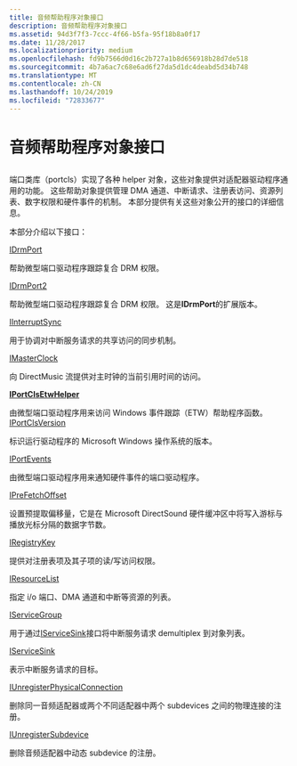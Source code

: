 ```yaml
---
title: 音频帮助程序对象接口
description: 音频帮助程序对象接口
ms.assetid: 94d3f7f3-7ccc-4f66-b5fa-95f18b8a0f17
ms.date: 11/28/2017
ms.localizationpriority: medium
ms.openlocfilehash: fd9b7566d0d16c2b727a1b8d656918b28d7de518
ms.sourcegitcommit: 4b7a6ac7c68e6ad6f27da5d1dc4deabd5d34b748
ms.translationtype: MT
ms.contentlocale: zh-CN
ms.lasthandoff: 10/24/2019
ms.locfileid: "72833677"
---
```

# <a name="audio-helper-object-interfaces"></a>音频帮助程序对象接口


## <span id="ddk_audio_helper_object_interfaces_ks"></span><span id="DDK_AUDIO_HELPER_OBJECT_INTERFACES_KS"></span>


端口类库（portcls）实现了各种 helper 对象，这些对象提供对适配器驱动程序通用的功能。 这些帮助对象提供管理 DMA 通道、中断请求、注册表访问、资源列表、数字权限和硬件事件的机制。 本部分提供有关这些对象公开的接口的详细信息。

本部分介绍以下接口：


[IDrmPort](https://docs.microsoft.com/windows-hardware/drivers/ddi/portcls/nn-portcls-idrmport)

帮助微型端口驱动程序跟踪复合 DRM 权限。

[IDrmPort2](https://docs.microsoft.com/windows-hardware/drivers/ddi/portcls/nn-portcls-idrmport2)

帮助微型端口驱动程序跟踪复合 DRM 权限。 这是**IDrmPort**的扩展版本。

[IInterruptSync](https://docs.microsoft.com/windows-hardware/drivers/ddi/portcls/nn-portcls-iinterruptsync)

用于协调对中断服务请求的共享访问的同步机制。

[IMasterClock](https://docs.microsoft.com/windows-hardware/drivers/ddi/dmusicks/nn-dmusicks-imasterclock)

向 DirectMusic 流提供对主时钟的当前引用时间的访问。

[**IPortClsEtwHelper**](https://docs.microsoft.com/windows-hardware/drivers/ddi/portcls/nn-portcls-iportclsetwhelper)

由微型端口驱动程序用来访问 Windows 事件跟踪（ETW）帮助程序函数。
[IPortClsVersion](https://docs.microsoft.com/windows-hardware/drivers/ddi/portcls/nn-portcls-iportclsversion)

标识运行驱动程序的 Microsoft Windows 操作系统的版本。

[IPortEvents](https://docs.microsoft.com/windows-hardware/drivers/ddi/portcls/nn-portcls-iportevents)

由微型端口驱动程序用来通知硬件事件的端口驱动程序。

[IPreFetchOffset](https://docs.microsoft.com/windows-hardware/drivers/ddi/portcls/nn-portcls-iprefetchoffset)

设置预提取偏移量，它是在 Microsoft DirectSound 硬件缓冲区中将写入游标与播放光标分隔的数据字节数。

[IRegistryKey](https://docs.microsoft.com/windows-hardware/drivers/ddi/portcls/nn-portcls-iregistrykey)

提供对注册表项及其子项的读/写访问权限。

[IResourceList](https://docs.microsoft.com/windows-hardware/drivers/ddi/portcls/nn-portcls-iresourcelist)

指定 i/o 端口、DMA 通道和中断等资源的列表。

[IServiceGroup](https://docs.microsoft.com/windows-hardware/drivers/ddi/portcls/nn-portcls-iservicegroup)

用于通过[IServiceSink](https://docs.microsoft.com/windows-hardware/drivers/ddi/portcls/nn-portcls-iservicesink)接口将中断服务请求 demultiplex 到对象列表。

[IServiceSink](https://docs.microsoft.com/windows-hardware/drivers/ddi/portcls/nn-portcls-iservicesink)

表示中断服务请求的目标。

[IUnregisterPhysicalConnection](https://docs.microsoft.com/windows-hardware/drivers/ddi/portcls/nn-portcls-iunregisterphysicalconnection)

删除同一音频适配器或两个不同适配器中两个 subdevices 之间的物理连接的注册。

[IUnregisterSubdevice](https://docs.microsoft.com/windows-hardware/drivers/ddi/portcls/nn-portcls-iunregistersubdevice)

删除音频适配器中动态 subdevice 的注册。

 

 






